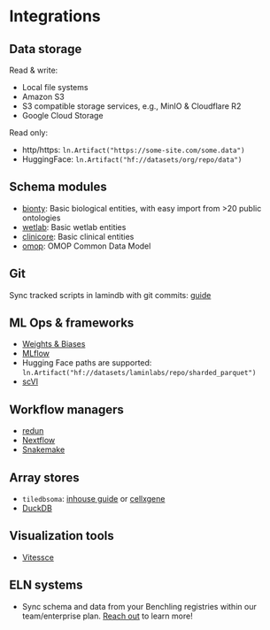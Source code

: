 # Integrations

## Data storage

Read & write:

- Local file systems
- Amazon S3
- S3 compatible storage services, e.g., MinIO & Cloudflare R2
- Google Cloud Storage

Read only:

- http/https: `ln.Artifact("https://some-site.com/some.data")`
- HuggingFace: `ln.Artifact("hf://datasets/org/repo/data")`

## Schema modules

- [bionty](/bionty): Basic biological entities, with easy import from >20 public ontologies
- [wetlab](/wetlab): Basic wetlab entities
- [clinicore](/clinicore): Basic clinical entities
- [omop](https://omop.lamin.ai): OMOP Common Data Model

## Git

Sync tracked scripts in lamindb with git commits: [guide](track.ipynb#sync-scripts-with-git)

## ML Ops & frameworks

- [Weights & Biases](wandb)
- [MLflow](mlflow)
- Hugging Face paths are supported: `ln.Artifact("hf://datasets/laminlabs/repo/sharded_parquet")`
- [scVI](https://docs.scvi-tools.org/en/latest/tutorials/notebooks/use_cases/custom_dl/lamin.html)

## Workflow managers

- [redun](redun)
- [Nextflow](nextflow)
- [Snakemake](snakemake)

## Array stores

- `tiledbsoma`: [inhouse guide](scrna-tiledbsoma) or [cellxgene](cellxgene)
- [DuckDB](rxrx)

## Visualization tools

- [Vitessce](vitessce)

## ELN systems

- Sync schema and data from your Benchling registries within our team/enterprise plan. [Reach out](https://lamin.ai/contact) to learn more!
